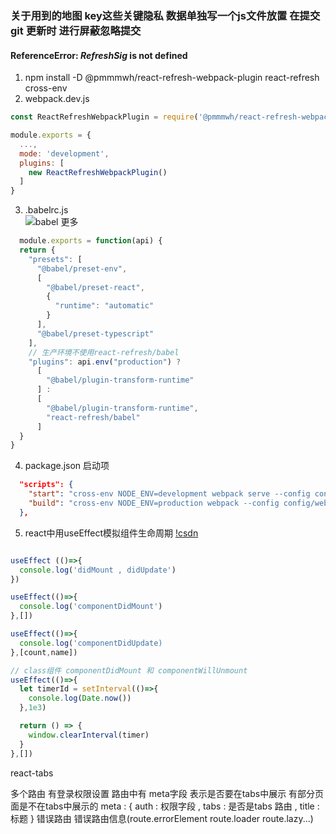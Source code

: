 

### 关于用到的地图 key这些关键隐私 数据单独写一个js文件放置 在提交 git 更新时 进行屏蔽忽略提交 


#### ReferenceError: $RefreshSig$ is not defined ### 
1. npm install -D @pmmmwh/react-refresh-webpack-plugin react-refresh cross-env
2. webpack.dev.js
  ``` javascript 
  const ReactRefreshWebpackPlugin = require('@pmmmwh/react-refresh-webpack-plugin')

  module.exports = {
    ...,
    mode: 'development',
    plugins: [
      new ReactRefreshWebpackPlugin()
    ]
  }

  ```
3. .babelrc.js  
![babel 更多](https://zhuanlan.zhihu.com/p/394783228)
``` javascript 
  module.exports = function(api) {
  return {
    "presets": [
      "@babel/preset-env",
      [
        "@babel/preset-react",
        {
          "runtime": "automatic"
        }
      ],
      "@babel/preset-typescript"
    ],
    // 生产环境不使用react-refresh/babel
    "plugins": api.env("production") ?
      [
        "@babel/plugin-transform-runtime"
      ] :
      [
        "@babel/plugin-transform-runtime",
        "react-refresh/babel"
      ]
  }
}

```
4. package.json 启动项

``` json
  "scripts": {
    "start": "cross-env NODE_ENV=development webpack serve --config config/webpack.config.js --env env=dev --history-api-fallback",
    "build": "cross-env NODE_ENV=production webpack --config config/webpack.config.js --env env=prod"
  },

``` 
5. react中用useEffect模拟组件生命周期
[!csdn](https://blog.csdn.net/weixin_40052063/article/details/125430853)

``` javascript 

useEffect (()=>{
  console.log('didMount , didUpdate')
})

useEffect(()=>{
  console.log('componentDidMount')
},[])

useEffect(()=>{
  console.log('componentDidUpdate)
},[count,name])

// class组件 componentDidMount 和 componentWillUnmount 
useEffect(()=>{
  let timerId = setInterval(()=>{
    console.log(Date.now())
  },1e3)

  return () => {
    window.clearInterval(timer)
  }
},[])

```

react-tabs 

  多个路由 有登录权限设置 路由中有 meta字段 表示是否要在tabs中展示 有部分页面是不在tabs中展示的 
    meta : { auth : 权限字段 ,  tabs : 是否是tabs 路由 ,  title : 标题 }
  错误路由 错误路由信息(route.errorElement route.loader route.lazy...)  




